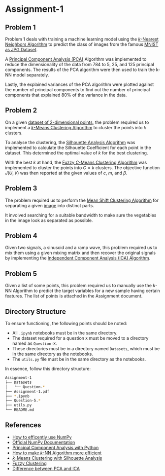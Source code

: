 # Assignment-1

## Problem 1

Problem 1 deals with training a machine learning model using the [$k$-Nearest Neighbors Algorithm](https://en.wikipedia.org/wiki/K-nearest_neighbors_algorithm) to predict the class of images from the famous [MNIST as JPG Dataset](https://www.kaggle.com/datasets/scolianni/mnistasjpg).

A [Principal Component Analysis (PCA)](https://en.wikipedia.org/wiki/Principal_component_analysis) Algorithm was implemented to reduce the dimensionality of the data from 784 to 5, 25, and 125 principal components. The results of the PCA algorithm were then used to train the k-NN model separately.

Lastly, the explained variances of the PCA algorithm were plotted against the number of principal components to find out the number of principal components that explained 80% of the variance in the data.

## Problem 2

On a given [dataset of 2-dimensional points](https://drive.google.com/file/d/1-0zx-cXze6ja777SN_NkMYVCzidU2lXw/view?usp=sharing), the problem required us to implement a [$k$-Means Clustering Algorithm](https://en.wikipedia.org/wiki/K-means_clustering) to cluster the points into $k$ clusters.

To analyse the clustering, the [Silhouette Analysis Algorithm](https://en.wikipedia.org/wiki/Silhouette_(clustering)) was implemented to calculate the Silhouette Coefficient for each point in the dataset. This determined the optimal value of $k$ for the best clustering.

With the best $k$ at hand, the [Fuzzy $C$-Means Clustering Algorithm](https://en.wikipedia.org/wiki/Fuzzy_clustering) was implemented to cluster the points into $C = k$ clusters. The objective function $J(U, V)$ was then reported at the given values of $c$, $m$, and $\beta$.

## Problem 3

The problem required us to perform the [Mean Shift Clustering Algorithm](https://en.wikipedia.org/wiki/Mean_shift) for separating a given [image](https://drive.google.com/file/d/15-6l7_51OZ3wIw37d8a6SX2dfWxUQGl4/view?usp=sharing) into distinct parts.

It involved searching for a suitable bandwidth to make sure the vegetables in the image look as separated as possible.

## Problem 4

Given two signals, a sinusoid and a ramp wave, this problem required us to mix them using a given mixing matrix and then recover the original signals by implementing the [Independent Component Analysis (ICA) Algorithm](https://en.wikipedia.org/wiki/Mean_shift).

## Problem 5

Given a list of some points, this problem required us to manually use the $k$-NN Algorithm to predict the target variables for a new sample having certain features. The list of points is attached in the Assignment document.

## Directory Structure

To ensure functioning, the following points should be noted:

- All `.ipynb` notebooks must be in the same directory.
- The dataset required for a question `X` must be moved to a directory named as `Question-X`.
- These directories must be in a directory named `Datasets`, which must be in the same directory as the notebooks.
- The `utils.py` file must be in the same directory as the notebooks.

In essence, follow this directory structure:

```bash
Assignment-1
├── Datasets
│   └── Question-*
├── Assignment-1.pdf
├── *.ipynb
├── Question-5.*
├── utils.py
└── README.md
```

## References

- [How to efficently use NumPy](https://towardsdatascience.com/numpy-python-made-efficient-f82a2d84b6f7)
- [Official NumPy Documentation](https://numpy.org/doc/stable/)
- [Principal Component Analysis with Python](https://www.geeksforgeeks.org/principal-component-analysis-with-python/)
- [How to make $k$-NN Algorithm more efficient](https://stackoverflow.com/questions/51688568/faster-knn-algorithm-in-python)
- [$k$-Means Clustering with Silhouette Analysis](https://dzone.com/articles/kmeans-silhouette-score-explained-with-python-exam)
- [Fuzzy Clustering](https://www.geeksforgeeks.org/ml-fuzzy-clustering/)
- [Difference between PCA and ICA](https://www.geeksforgeeks.org/ml-independent-component-analysis/)

